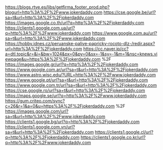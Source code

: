 https://blogs.rtve.es/libs/getfirma_footer_prod.php?blogurl=http%3A%2F%2Fwww.jokerdaddy.com 
https://cse.google.be/url?sa=t&url=http%3A%2F%2Fjokerdaddy.com 
https://images.google.co.th/url?q=http%3A%2F%2Fjokerdaddy.com 
https://clients1.google.com.ua/url?q=http%3A%2F%2Fwww.jokerdaddy.com 
https://www.google.com.au/url?sa=t&url=http%3A%2F%2Fwww.jokerdaddy.com 
https://hobby.idnes.cz/peruanske-palive-papricky-rocoto-dlz-/redir.aspx?url=http%3A%2F%2Fjokerdaddy.com 
https://cc.naver.jp/cc?a=dtl.topic&r=&i=&bw=1024&px=0&py=0&sx=-1&sy=-1&m=1&nsc=knews.viewpage&u=https%3A%2F%2Fjokerdaddy.com %2F
https://images.google.gr/url?q=http%3A%2F%2Fjokerdaddy.com 
https://www.google.com.ar/url?sa=t&url=http%3A%2F%2Fjokerdaddy.com 
https://www.astro.wisc.edu/?URL=http%3A%2F%2Fwww.jokerdaddy.com 
https://www.google.pt/url?sa=t&url=http%3A%2F%2Fjokerdaddy.com 
https://www.google.com.tr/url?sa=t&url=http%3A%2F%2Fjokerdaddy.com 
https://cse.google.ro/url?sa=t&url=http%3A%2F%2Fjokerdaddy.com 
https://maps.google.se/url?q=http%3A%2F%2Fwww.jokerdaddy.com 
https://gum.criteo.com/sync?c=26&r=1&a=0&u=https%3A%2F%2Fjokerdaddy.com %2F
https://images.google.com/url?sa=t&url=http%3A%2F%2Fwww.jokerdaddy.com 
https://clients1.google.bg/url?q=http%3A%2F%2Fjokerdaddy.com 
https://clients1.google.com.vn/url?sa=t&url=http%3A%2F%2Fjokerdaddy.com 
https://clients1.google.cl/url?q=http%3A%2F%2Fjokerdaddy.com 
https://clients1.google.co.kr/url?q=http%3A%2F%2Fwww.jokerdaddy.com 
